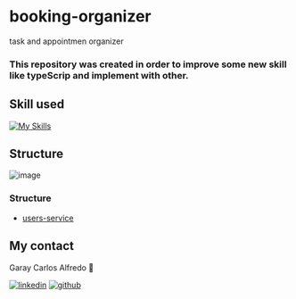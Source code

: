 # booking-organizer

task and appointmen organizer

### This repository was created in order to improve some new skill like typeScrip and implement with other.

## Skill used

[![My Skills](https://skillicons.dev/icons?i=aws,dynamodb,nodejs,react,graphql,ts,vscode)](https://skillicons.dev)

## Structure

![image](https://user-images.githubusercontent.com/68791092/221374709-bedc8dfc-9af5-4452-a58d-34aca0e0b32e.png)

### Structure

- [users-service](./lambda-users/README.md)

## My contact

Garay Carlos Alfredo :rocket:

[![linkedin](https://skillicons.dev/icons?i=linkedin)](https://www.linkedin.com/in/carlosalfredogaray/)
[![github](https://skillicons.dev/icons?i=github)](https://github.com/garaycarlosalfredo)
